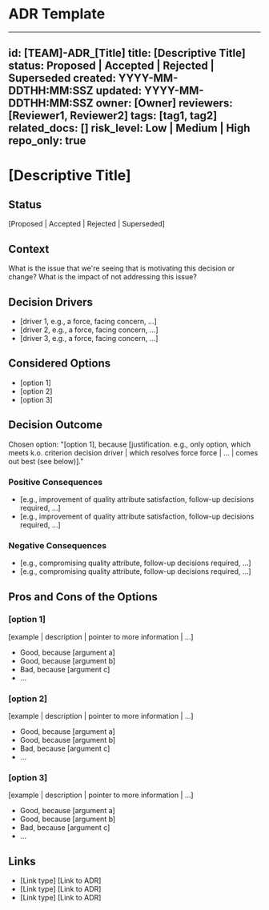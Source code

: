 # ADR Template

---

id: [TEAM]-ADR_[Title]
title: [Descriptive Title]
status: Proposed | Accepted | Rejected | Superseded
created: YYYY-MM-DDTHH:MM:SSZ
updated: YYYY-MM-DDTHH:MM:SSZ
owner: [Owner]
reviewers: [Reviewer1, Reviewer2]
tags: [tag1, tag2]
related_docs: []
risk_level: Low | Medium | High
repo_only: true
---

# [Descriptive Title]

## Status

[Proposed | Accepted | Rejected | Superseded]

## Context

What is the issue that we're seeing that is motivating this decision or change? What is the impact of not addressing this issue?

## Decision Drivers

- [driver 1, e.g., a force, facing concern, …]
- [driver 2, e.g., a force, facing concern, …]
- [driver 3, e.g., a force, facing concern, …]

## Considered Options

- [option 1]
- [option 2]
- [option 3]

## Decision Outcome

Chosen option: "[option 1], because [justification. e.g., only option, which meets k.o. criterion decision driver | which resolves force force | … | comes out best (see below)]."

### Positive Consequences

- [e.g., improvement of quality attribute satisfaction, follow-up decisions required, …]
- [e.g., improvement of quality attribute satisfaction, follow-up decisions required, …]

### Negative Consequences

- [e.g., compromising quality attribute, follow-up decisions required, …]
- [e.g., compromising quality attribute, follow-up decisions required, …]

## Pros and Cons of the Options

### [option 1]

[example | description | pointer to more information | …] <!-- optional -->

- Good, because [argument a]
- Good, because [argument b]
- Bad, because [argument c]
- … <!-- numbers of pros and cons can vary -->

### [option 2]

[example | description | pointer to more information | …] <!-- optional -->

- Good, because [argument a]
- Good, because [argument b]
- Bad, because [argument c]
- … <!-- numbers of pros and cons can vary -->

### [option 3]

[example | description | pointer to more information | …] <!-- optional -->

- Good, because [argument a]
- Good, because [argument b]
- Bad, because [argument c]
- … <!-- numbers of pros and cons can vary -->

## Links

- [Link type] [Link to ADR] <!-- example: Refined by [ADR-0005](example-adr.md) -->
- [Link type] [Link to ADR] <!-- example: Depends on [ADR-0005](example-adr.md) -->
- [Link type] [Link to ADR] <!-- example: Alternative to [ADR-0005](example-adr.md) -->
